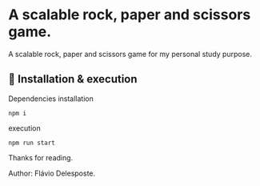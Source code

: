 # A scalable rock, paper and scissors game.

A scalable rock, paper and scissors game for my personal study purpose.

## 🔧 Installation & execution

Dependencies installation
```
npm i
```
execution
```
npm run start
```

Thanks for reading.

Author: Flávio Delesposte.
